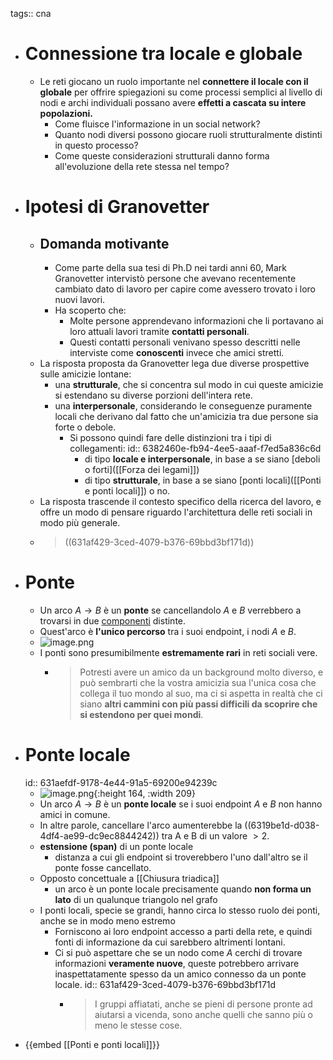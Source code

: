tags:: cna

- # Connessione tra locale e globale
	- Le reti giocano un ruolo importante nel **connettere il locale con il globale** per offrire spiegazioni su come processi semplici al livello di nodi e archi individuali possano avere **effetti a cascata su intere popolazioni.**
		- Come fluisce l'informazione in un social network?
		- Quanto nodi diversi possono giocare ruoli strutturalmente distinti in questo processo?
		- Come queste considerazioni strutturali danno forma all'evoluzione della rete stessa nel tempo?
- # Ipotesi di Granovetter
	- ## Domanda motivante
		- Come parte della sua tesi di Ph.D nei tardi anni 60, Mark Granovetter intervistò persone che avevano recentemente cambiato dato di lavoro per capire come avessero trovato i loro nuovi lavori.
		- Ha scoperto che:
			- Molte persone apprendevano informazioni che li portavano ai loro attuali lavori tramite **contatti personali**.
			- Questi contatti personali venivano spesso descritti nelle interviste come **conoscenti** invece che amici stretti.
	- La risposta proposta da Granovetter lega due diverse prospettive sulle amicizie lontane:
		- una **strutturale**, che si concentra sul modo in cui queste amicizie si estendano su diverse porzioni dell'intera rete.
		- una **interpersonale**, considerando le conseguenze puramente locali che derivano dal fatto che un'amicizia tra due persone sia forte o debole.
			- Si possono quindi fare delle distinzioni tra i tipi di collegamenti:
			  id:: 6382460e-fb94-4ee5-aaaf-f7ed5a836c6d
				- di tipo **locale e interpersonale**, in base a se siano [deboli o forti]([[Forza dei legami]])
				- di tipo **strutturale**, in base a se siano [ponti locali]([[Ponti e ponti locali]]) o no.
	- La risposta trascende il contesto specifico della ricerca del lavoro, e offre un modo di pensare riguardo l'architettura delle reti sociali in modo più generale.
	- > ((631af429-3ced-4079-b376-69bbd3bf171d))
- # Ponte
	- Un arco $A \rightarrow B$ è un **ponte** se cancellandolo $A$ e $B$ verrebbero a trovarsi in due [componenti](((64368a97-8099-48bf-b424-298fc228d1bb))) distinte.
	- Quest'arco è **l'unico percorso** tra i suoi endpoint, i nodi $A$ e $B$.
	- ![image.png](../assets/image_1662709688813_0.png)
	- I ponti sono presumibilmente **estremamente rari** in reti sociali vere.
		- > Potresti avere un amico da un background molto diverso, e può sembrarti che la vostra amicizia sua l'unica cosa che collega il tuo mondo al suo, ma ci si aspetta in realtà che ci siano **altri cammini con più passi difficili da scoprire che si estendono per quei mondi**.
- # Ponte locale
  id:: 631aefdf-9178-4e44-91a5-69200e94239c
	- ![image.png](../assets/image_1662710320029_0.png){:height 164, :width 209}
	- Un arco $A \rightarrow B$ è un **ponte locale** se i suoi endpoint $A$ e $B$ non hanno amici in comune.
	- In altre parole, cancellare l'arco aumenterebbe la ((6319be1d-d038-4df4-ae99-dc9ec8844242)) tra A e B di un valore $> 2$.
	- **estensione (span)** di un ponte locale
		- distanza a cui gli endpoint si troverebbero l'uno dall'altro se il ponte fosse cancellato.
	- Opposto concettuale a [[Chiusura triadica]]
		- un arco è un ponte locale precisamente quando **non forma un lato** di un qualunque triangolo nel grafo
	- I ponti locali, specie se grandi, hanno circa lo stesso ruolo dei ponti, anche se in modo meno estremo
		- Forniscono ai loro endpoint accesso a parti della rete, e quindi fonti di informazione da cui sarebbero altrimenti lontani.
		- Ci si può aspettare che se un nodo come $A$ cerchi di trovare informazioni **veramente nuove**, queste potrebbero arrivare inaspettatamente spesso da un amico connesso da un ponte locale.
		  id:: 631af429-3ced-4079-b376-69bbd3bf171d
			- > I gruppi affiatati, anche se pieni di persone pronte ad aiutarsi a vicenda, sono anche quelli che sanno più o meno le stesse cose.
- {{embed [[Ponti e ponti locali]]}}